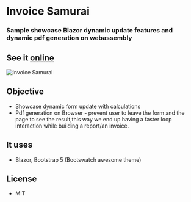 
# Invoice Samurai
### Sample showcase Blazor dynamic update features and dynamic pdf generation on webassembly
## See it [online](https://invoice-samurai.marques.top)

![Invoice Samurai](invoicesamurai.gif)


## Objective
- Showcase dynamic form update with calculations
- Pdf generation on Browser - prevent user to leave the form and the page to see the result,this way we end up having a faster loop interaction while building a report/an invoice.

## It uses
- Blazor, Bootstrap 5 (Bootswatch awesome theme)

## License
- MIT

